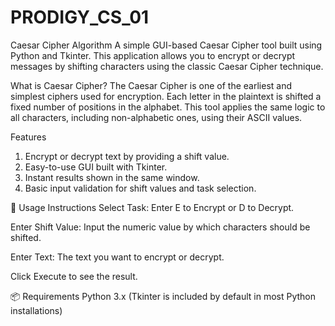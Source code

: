 # PRODIGY_CS_01
Caesar Cipher Algorithm
A simple GUI-based Caesar Cipher tool built using Python and Tkinter. This application allows you to encrypt or decrypt messages by shifting characters using the classic Caesar Cipher technique.

What is Caesar Cipher?
The Caesar Cipher is one of the earliest and simplest ciphers used for encryption. Each letter in the plaintext is shifted a fixed number of positions in the alphabet. This tool applies the same logic to all characters, including non-alphabetic ones, using their ASCII values.

Features
1. Encrypt or decrypt text by providing a shift value.
2. Easy-to-use GUI built with Tkinter.
3. Instant results shown in the same window.
4. Basic input validation for shift values and task selection.

📝 Usage Instructions
Select Task: Enter E to Encrypt or D to Decrypt.

Enter Shift Value: Input the numeric value by which characters should be shifted.

Enter Text: The text you want to encrypt or decrypt.

Click Execute to see the result.

📦 Requirements
Python 3.x
(Tkinter is included by default in most Python installations)

